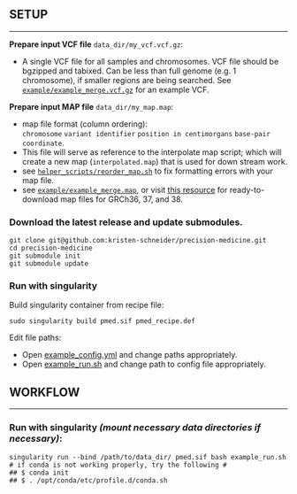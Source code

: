 ## SETUP
____________________________________________
**Prepare input VCF file** `data_dir/my_vcf.vcf.gz`:
- A single VCF file for all samples and chromosomes. VCF file should be bgzipped and tabixed. Can be less than full genome (e.g. 1 chromosome), if smaller regions are being searched. See [`example/example_merge.vcf.gz`](https://github.com/kristen-schneider/precision-medicine/blob/main/example/example_merge.vcf.gz) for an example VCF.<br>

**Prepare input MAP file** `data_dir/my_map.map`:
- map file format (column ordering):<br>
`chromosome` `variant identifier` `position in centimorgans` `base-pair coordinate`.
- This file will serve as reference to the interpolate map script; which will create a new map (`interpolated.map`) that is used for down stream work.
- see [`helper_scripts/reorder_map.sh`](https://github.com/kristen-schneider/precision-medicine/blob/main/helper_scripts/reorder_map.sh) to fix formatting errors with your map file.
- see [`example/example_merge.map`](https://github.com/kristen-schneider/precision-medicine/blob/main/example/examplemap), or visit [this resource](https://bochet.gcc.biostat.washington.edu/beagle/genetic_maps/) for ready-to-download map files for GRCh36, 37, and 38.
### Download the latest release and update submodules.
```
git clone git@github.com:kristen-schneider/precision-medicine.git
cd precision-medicine
git submodule init
git submodule update
```
### Run with singularity
Build singularity container from recipe file:
```
sudo singularity build pmed.sif pmed_recipe.def
```
Edit file paths:<br>
- Open [example_config.yml](https://github.com/kristen-schneider/precision-medicine/blob/main/example/config_singularity.yml) and change paths appropriately.<br>
- Open [example_run.sh](https://github.com/kristen-schneider/precision-medicine/blob/main/example/config_run.sh) and change path to config file appropriately.<br>
## WORKFLOW
____________________________________________
### Run with singularity _(mount necessary data directories if necessary)_:<br>
```
singularity run --bind /path/to/data_dir/ pmed.sif bash example_run.sh
# if conda is not working properly, try the following #
## $ conda init
## $ . /opt/conda/etc/profile.d/conda.sh
```
